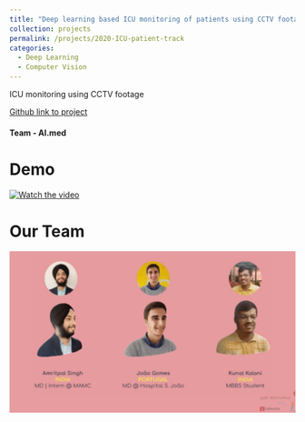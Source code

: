 ```yaml
---
title: "Deep learning based ICU monitoring of patients using CCTV footage"
collection: projects
permalink: /projects/2020-ICU-patient-track
categories:
  - Deep Learning
  - Computer Vision
---
```


ICU monitoring using CCTV footage

[Github link to project](https://github.com/Amritpal-001/Big_brother_ICU_CEE_hackathon)

#### Team -  AI.med

# Demo
[![Watch the video](https://i.imgur.com/vKb2F1B.png)](/images/projects/2020-ICU-patient-track-patient_activity.mkv)

# Our Team
<img src="/images/projects/2020-ICU-patient-track-team.png" alt="Fetch Slide"/> 